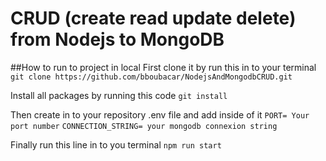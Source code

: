 # CRUD (create read update delete) from Nodejs to MongoDB

##How to run to project in local
First clone it by run this in to your terminal
```git clone https://github.com/bboubacar/NodejsAndMongodbCRUD.git```

Install all packages by running this code
```git install```

Then create in to your repository .env file and add inside of it
```PORT= Your port number```
```CONNECTION_STRING= your mongodb connexion string```

Finally run this line in to you terminal
```npm run start```